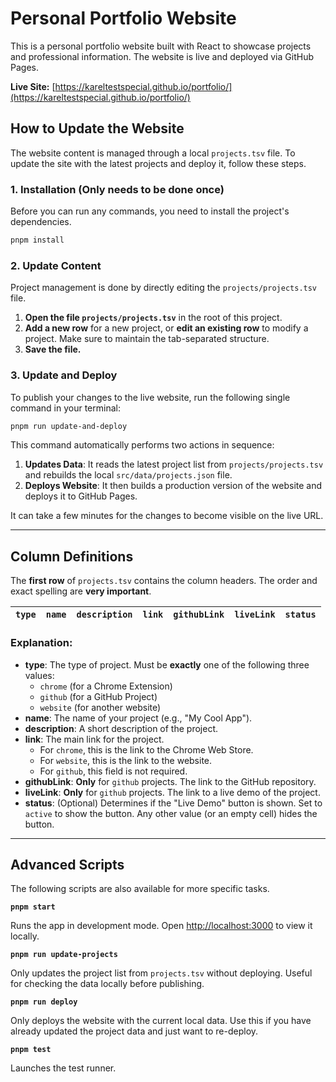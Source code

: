 # Personal Portfolio Website

This is a personal portfolio website built with React to showcase projects and professional information. The website is live and deployed via GitHub Pages.

**Live Site:** [https://kareltestspecial.github.io/portfolio/](https://kareltestspecial.github.io/portfolio/)

## How to Update the Website

The website content is managed through a local `projects.tsv` file. To update the site with the latest projects and deploy it, follow these steps.

### 1. Installation (Only needs to be done once)
Before you can run any commands, you need to install the project's dependencies.
```bash
pnpm install
```

### 2. Update Content
Project management is done by directly editing the `projects/projects.tsv` file.

1.  **Open the file `projects/projects.tsv`** in the root of this project.
2.  **Add a new row** for a new project, or **edit an existing row** to modify a project. Make sure to maintain the tab-separated structure.
3.  **Save the file.**

### 3. Update and Deploy
To publish your changes to the live website, run the following single command in your terminal:
```bash
pnpm run update-and-deploy
```
This command automatically performs two actions in sequence:
1.  **Updates Data**: It reads the latest project list from `projects/projects.tsv` and rebuilds the local `src/data/projects.json` file.
2.  **Deploys Website**: It then builds a production version of the website and deploys it to GitHub Pages.

It can take a few minutes for the changes to become visible on the live URL.

---

## Column Definitions

The **first row** of `projects.tsv` contains the column headers. The order and exact spelling are **very important**.

`type` | `name` | `description` | `link` | `githubLink` | `liveLink` | `status`
--- | --- | --- | --- | --- | --- | ---

### Explanation:

*   **type**: The type of project. Must be **exactly** one of the following three values:
    *   `chrome` (for a Chrome Extension)
    *   `github` (for a GitHub Project)
    *   `website` (for another website)
*   **name**: The name of your project (e.g., "My Cool App").
*   **description**: A short description of the project.
*   **link**: The main link for the project.
    *   For `chrome`, this is the link to the Chrome Web Store.
    *   For `website`, this is the link to the website.
    *   For `github`, this field is not required.
*   **githubLink**: **Only** for `github` projects. The link to the GitHub repository.
*   **liveLink**: **Only** for `github` projects. The link to a live demo of the project.
*   **status**: (Optional) Determines if the "Live Demo" button is shown. Set to `active` to show the button. Any other value (or an empty cell) hides the button.

---

## Advanced Scripts

The following scripts are also available for more specific tasks.

**`pnpm start`**

Runs the app in development mode. Open [http://localhost:3000](http://localhost:3000) to view it locally.

**`pnpm run update-projects`**

Only updates the project list from `projects.tsv` without deploying. Useful for checking the data locally before publishing.

**`pnpm run deploy`**

Only deploys the website with the current local data. Use this if you have already updated the project data and just want to re-deploy.

**`pnpm test`**

Launches the test runner.
